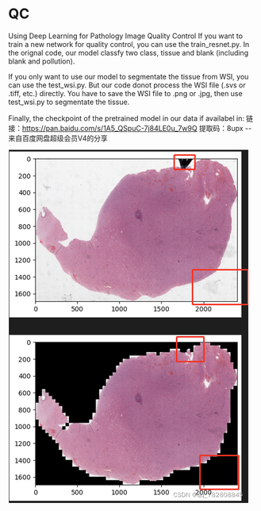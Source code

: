 # QC
Using Deep Learning for Pathology Image Quality Control
If you want to train a new network for quality control, you can use the train_resnet.py.
In the orignal code, our model classfy two class, tissue and blank (including blank and pollution).

If you only want to use our model to segmentate the tissue from WSI, you can use the test_wsi.py. But our code donot process the 
WSI file (.svs or .tiff, etc.) directly. You have to save the WSI file to .png or .jpg, then use test_wsi.py to segmentate the tissue.

Finally, the checkpoint of the pretrained model in our data if availabel in:
链接：https://pan.baidu.com/s/1A5_QSpuC-7j84LE0u_7w9Q 
提取码：8upx 
--来自百度网盘超级会员V4的分享

![image](https://raw.githubusercontent.com/Bingchao-Zhao/QC/master/seg.jpg)
